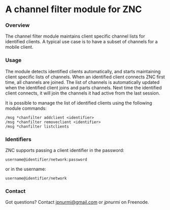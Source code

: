 A channel filter module for ZNC
===============================

### Overview

The channel filter module maintains client specific channel lists
for identified clients. A typical use case is to have a subset of
channels for a mobile client.

### Usage

The module detects identified clients automatically, and starts
maintaining client specific lists of channels. When an identified
client connects ZNC first time, all channels are joined. The list
of channels is automatically updated when the identified client
joins and parts channels. Next time the identified client connects,
it will join the channels it had active from the last session.

It is possible to manage the list of identified clients using the
following module commands:

    /msg *chanfilter addclient <identifier>
    /msg *chanfilter removeclient <identifier>
    /msg *chanfilter listclients

### Identifiers

ZNC supports passing a client identifier in the password:

    username@identifier/network:password

or in the username:

    username@identifier/network

### Contact

Got questions? Contact jpnurmi@gmail.com or *jpnurmi* on Freenode.
